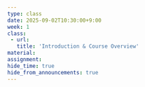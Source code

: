 ```yaml
---
type: class
date: 2025-09-02T10:30:00+9:00
week: 1
class:
 - url: 
   title: 'Introduction & Course Overview'
material:
assignment:
hide_time: true
hide_from_announcements: true
---
```

